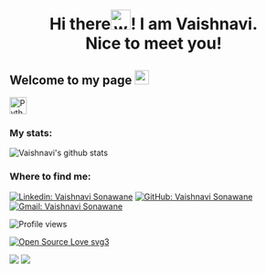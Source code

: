 <h1 align="center">Hi there<img alt="wave" src="https://emojis.slackmojis.com/emojis/images/1588177020/8809/wave_hello.gif?1588177020" width="35">! I am Vaishnavi.<br> Nice to meet you!</h1>


<h2>Welcome to my page <img src="https://emojis.slackmojis.com/emojis/images/1531849430/4246/blob-sunglasses.gif?1531849430" width="25" /></h2>

<img alt="Python" src="https://img.shields.io/badge/-Python-071a52?style=for-the-badge&logo=python" height="30">

<h3>My stats:</h3>

![Vaishnavi's github stats](https://github-readme-stats.vercel.app/api?username=v-sonawane&show_icons=true&count_private=true&theme=tokyonight)

<h3>Where to find me:</h3>

[![Linkedin: Vaishnavi Sonawane](https://img.shields.io/badge/-Vaishnavi_Sonawane-blue?style=flat-square&logo=Linkedin&logoColor=white&link=https://www.linkedin.com/in/vaishnavi-sonawane-82ba351a9/)](https://www.linkedin.com/in/vaishnavi-sonawane-82ba351a9/)
[![GitHub: Vaishnavi Sonawane](https://img.shields.io/github/followers/ritvij14?label=follow&style=social)](https://github.com/v-sonawane)
[![Gmail: Vaishnavi Sonawane](https://img.shields.io/badge/gmail-%23D14836.svg?&style=plastic&logo=gmail&logoColor=white)](mailto:vsona200900@gmail.com)

![Profile views](https://komarev.com/ghpvc/?username=v-sonawane&label=PROFILE+VIEWS&style=plastic&color=blue)

[![Open Source Love svg3](https://badges.frapsoft.com/os/v3/open-source.svg?v=103)](https://github.com/ellerbrock/open-source-badges/)

![](https://forthebadge.com/images/badges/built-with-love.svg)
![](https://forthebadge.com/images/badges/powered-by-coffee.svg)


